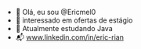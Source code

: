 - 👋 Olá, eu sou @Ericmel0
- 👀 interessado em ofertas de estágio
- 🌱 Atualmente estudando Java
- 📬 www.linkedin.com/in/eric-rian

<!---
Ericmel0/Ericmel0 is a ✨ special ✨ repository because its `README.md` (this file) appears on your GitHub profile.
You can click the Preview link to take a look at your changes.
--->
